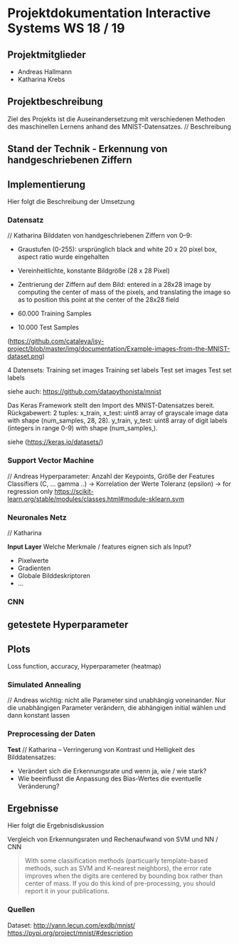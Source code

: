 # Projektdokumentation Interactive Systems WS 18 / 19
## Projektmitglieder 
- Andreas Hallmann
- Katharina Krebs
## Projektbeschreibung
Ziel des Projekts ist die Auseinandersetzung mit verschiedenen Methoden des maschinellen Lernens anhand des MNIST-Datensatzes.
// Beschreibung

## Stand der Technik - Erkennung von handgeschriebenen Ziffern

## Implementierung
Hier folgt die Beschreibung der Umsetzung
### Datensatz 
// Katharina
Bilddaten von handgeschriebenen Ziffern von 0–9:
- Graustufen (0-255): ursprünglich black and white 20 x 20 pixel box, aspect ratio wurde eingehalten
- Vereinheitlichte, konstante Bildgröße (28 x 28 Pixel)
- Zentrierung der Ziffern auf dem Bild: entered in a 28x28 image by computing the center of mass of the pixels, and translating the image so as to position this point at the center of the 28x28 field

- 60.000 Training Samples 
- 10.000 Test Samples

(https://github.com/cataleya/isy-project/blob/master/img/documentation/Example-images-from-the-MNIST-dataset.png)

4 Datensets:
Training set images
Training set labels
Test set images
Test set labels

siehe auch: https://github.com/datapythonista/mnist

Das Keras Framework stellt den Import des MNIST-Datensatzes bereit. 
Rückgabewert: 
2 tuples:
x_train, x_test: uint8 array of grayscale image data with shape (num_samples, 28, 28).
y_train, y_test: uint8 array of digit labels (integers in range 0-9) with shape (num_samples,).

siehe (https://keras.io/datasets/)

### Support Vector Machine
// Andreas
Hyperparameter: Anzahl der Keypoints, Größe der Features
Classifiers (C, ... gamma ..) -> Korrelation der Werte
Toleranz (epsilon) -> for regression only
https://scikit-learn.org/stable/modules/classes.html#module-sklearn.svm

### Neuronales Netz 
// Katharina
 
**Input Layer** 
Welche Merkmale / features eignen sich als Input?
- Pixelwerte
- Gradienten
- Globale Bilddeskriptoren
- …

### CNN


## getestete Hyperparameter


## Plots
Loss function, accuracy, Hyperparameter (heatmap)

### Simulated Annealing
// Andreas 
wichtig: nicht alle Parameter sind unabhängig voneinander. Nur die unabhängigen Parameter verändern, die abhängigen initial wählen und dann konstant lassen

### Preprocessing der Daten
**Test** 
// Katharina
– Verringerung von Kontrast und Helligkeit des Bilddatensatzes:
- Verändert sich die Erkennungsrate und wenn ja, wie / wie stark?
- Wie beeinflusst die Anpassung des Bias-Wertes die eventuelle Veränderung? 

## Ergebnisse
Hier folgt die Ergebnisdiskussion

Vergleich von Erkennungsraten und Rechenaufwand von SVM und NN / CNN

> With some classification methods (particuarly template-based methods, such as SVM and K-nearest neighbors), the error rate improves when the digits are centered by bounding box rather than center of mass. If you do this kind of pre-processing, you should report it in your publications.

### Quellen
Dataset: http://yann.lecun.com/exdb/mnist/
https://pypi.org/project/mnist/#description
